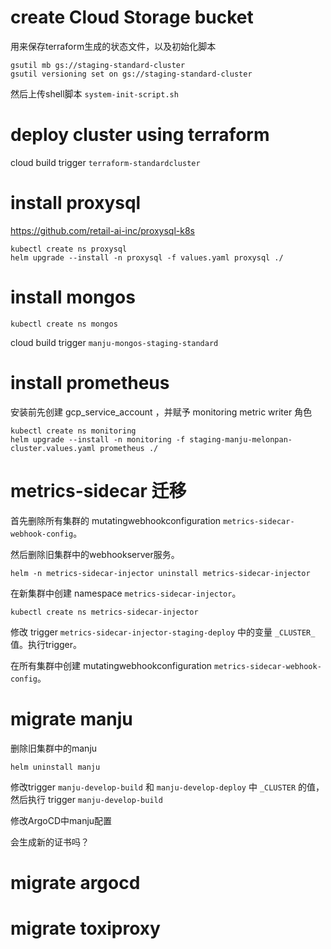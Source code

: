 # create Cloud Storage bucket

用来保存terraform生成的状态文件，以及初始化脚本

```shell
gsutil mb gs://staging-standard-cluster
gsutil versioning set on gs://staging-standard-cluster
```

然后上传shell脚本 `system-init-script.sh`

# deploy cluster using terraform

cloud build trigger `terraform-standardcluster`

# install proxysql

https://github.com/retail-ai-inc/proxysql-k8s

```shell
kubectl create ns proxysql
helm upgrade --install -n proxysql -f values.yaml proxysql ./
```

# install mongos

```shell
kubectl create ns mongos
```

cloud build trigger `manju-mongos-staging-standard`

# install prometheus

安装前先创建 gcp_service_account ，并赋予 monitoring metric writer 角色

```shell
kubectl create ns monitoring
helm upgrade --install -n monitoring -f staging-manju-melonpan-cluster.values.yaml prometheus ./
```

# metrics-sidecar 迁移

首先删除所有集群的 mutatingwebhookconfiguration `metrics-sidecar-webhook-config`。

然后删除旧集群中的webhookserver服务。

```shell
helm -n metrics-sidecar-injector uninstall metrics-sidecar-injector
```

在新集群中创建 namespace `metrics-sidecar-injector`。

```shell
kubectl create ns metrics-sidecar-injector
```

修改 trigger `metrics-sidecar-injector-staging-deploy` 中的变量 `_CLUSTER_` 值。执行trigger。

在所有集群中创建 mutatingwebhookconfiguration `metrics-sidecar-webhook-config`。

# migrate manju

删除旧集群中的manju

```shell
helm uninstall manju
```

修改trigger `manju-develop-build` 和 `manju-develop-deploy` 中 `_CLUSTER` 的值，然后执行 trigger `manju-develop-build`

修改ArgoCD中manju配置

会生成新的证书吗？

# migrate argocd


# migrate toxiproxy
